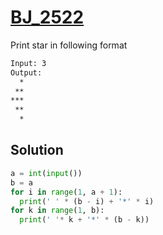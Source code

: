 # [BJ_2522](https://acmicpc.net/problem/2522)

Print star in following format

```txt
Input: 3
Output:
  *
 **
***
 **
  *
```

## Solution

```py
a = int(input())
b = a
for i in range(1, a + 1):
  print(' ' * (b - i) + '*' * i)
for k in range(1, b):
  print(' '* k + '*' * (b - k))
```
